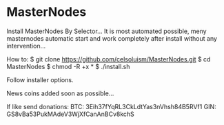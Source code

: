 # MasterNodes

Install MasterNodes By Selector... It is most automated possible, meny masternodes automatic start and work completely after install without any intervention...

How to:
   $ git clone https://github.com/celsoluism/MasterNodes.git
   $ cd MasterNodes
   $ chmod -R +x *
   $ ./install.sh
   
   Follow installer options.

News coins added soon as possible...

If like send donations:
BTC: 3Eih37fYqRL3CkLdtYas3nVhsh84B5RVf1
GIN: GS8vBa53PukMAdeV3WjXfCanAnBCv8kchS
